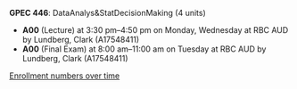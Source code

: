 **GPEC 446**: DataAnalys&StatDecisionMaking (4 units)

- **A00** (Lecture) at 3:30 pm–4:50 pm on Monday, Wednesday at RBC AUD by Lundberg, Clark (A17548411)
- **A00** (Final Exam) at 8:00 am–11:00 am on Tuesday at RBC AUD by Lundberg, Clark (A17548411)

[Enrollment numbers over time](./GPEC446.tsv)

